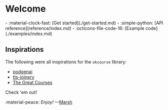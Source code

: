 # Welcome

<div class="grid cards" markdown>
- :material-clock-fast: [Get started](./get-started.md)
- :simple-python: [API reference](reference/index.md)
- :octicons-file-code-16: [Example code](./examples/index.md)
<!-- - :octicons-versions-16: [Library `CHANGELOG`](./changelog.md) -->
</div>

## Inspirations

The following were all inspirations for the `okcourse` library:

- [podgenai](https://github.com/impredicative/podgenai)
- [tts-joinery](https://github.com/drien/tts-joinery)
- [The Great Courses](https://www.thegreatcourses.com/)

Check 'em out!

:material-peace: *Enjoy!* —[Marsh](https://github.com/mmacy)
